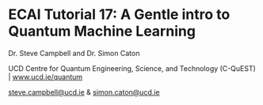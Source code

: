 # ECAI Tutorial 17: A Gentle intro to Quantum Machine Learning

Dr. Steve Campbell and Dr. Simon Caton 

UCD Centre for Quantum Engineering, Science, and Technology (C-QuEST) | www.ucd.ie/quantum

steve.campbell@ucd.ie \& simon.caton@ucd.ie
